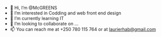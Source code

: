 - 👋 Hi, I’m @McGREENS
- 👀 I’m interested in Codding and web front end design
- 🌱 I’m currently learning IT 
- 💞️ I’m looking to collaborate on ...
- 📫 You can reach me at +250 780 115 764 or at laurierhab@gmail.com

<!---
McGREENS/McGREENS is a ✨ special ✨ repository because its `README.md` (this file) appears on your GitHub profile.
You can click the Preview link to take a look at your changes.
--->

